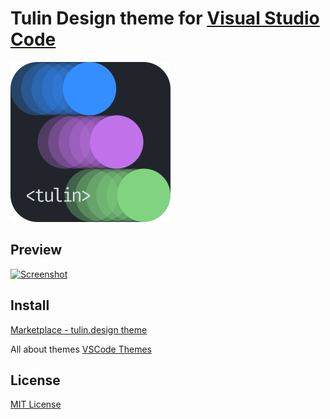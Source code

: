 # Tulin Design theme for [Visual Studio Code](https://code.visualstudio.com)

<img src="images/logo512.png" width="256" alt="Tulin Design">

## Preview

<a href="https://tulin.design" target="_blank"><img src="https://tulin.design/github/screenshot.jpg" width="500" alt="Screenshot"></a>

## Install

[Marketplace - tulin.design theme](https://marketplace.visualstudio.com/items?itemName=tulindesign.tulindesign)

All about themes [VSCode Themes](https://code.visualstudio.com/docs/getstarted/themes)

## License
[MIT License](https://github.com/tulindesign/vscode_theme/blob/main/LICENSE.txt)
